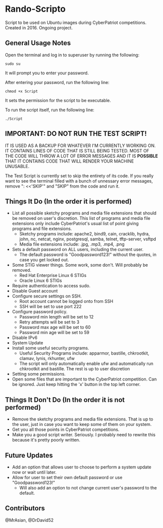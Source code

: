 # Rando-Scripto
Script to be used on Ubuntu images during CyberPatriot competitions. Created in 2016. Ongoing project.

General Usage Notes
-------------------
Open the terminal and log in to superuser by running the following:
```shell
sudo su
```
It will prompt you to enter your password.

After entering your password, run the following line:
```shell
chmod +x Script
```
It sets the permission for the script to be executable.

To run the script itself, run the following line:
```shell
./Script
```

IMPORTANT: DO NOT RUN THE TEST SCRIPT!
--------------------------------------
IT IS USED AS A BACKUP FOR WHATEVER I'M CURRENTLY WORKING ON. IT CONTAINS LINES OF CODE THAT IS STILL BEING TESTED. MOST OF THE CODE WILL THROW A LOT OF ERROR MESSAGES AND IT IS **POSSIBLE** THAT IT CONTAINS CODE THAT WILL RENDER YOUR MACHINE UNUSABLE.

The Test Script is currently set to skip the entirety of its code. If you really want to see the terminal filled with a bunch of unnessary error messages, remove ": <<'SKIP'" and "SKIP" from the code and run it.


Things It Do (In the order it is performed)
-------------------------------------------
  - List all possible sketchy programs and media file extensions that should be removed on user's discretion. This list of programs and media file extensions only include CyberPatriot's usual list of point giving programs and file extensions.
      - Sketchy programs include:
          apache2, bind9, cain, cracklib, hydra, john, nc, netcat, nginx, postgresql, samba, telnet, tftp-server, vsftpd
      - Media file extensions include:
          .jpg, .mp3, .mp4, .png
  - Sets a default password on ALL users, including the current user.
      - The default password is "Goodpassword123!" without the quotes, in case you get locked out.
  - Some STIG viewer things. Some work, some don't. Will probably be removed.
      - Red Hat Enterprise Linux 6 STIGs
      - Oracle Linux 6 STIGs
  - Require authentication to access sudo.
  - Disable Guest account
  - Configure secure settings on SSH.
      - Root account cannot be logged onto from SSH
      - SSH will be set to use port 222
  - Configure password policy.
      - Password min length will be set to 12
      - Retry attempts will be set to 3
      - Password max age will be set to 60
      - Password min age will be set to 59
  - Disable IPv6
  - System Update
  - Install some useful security programs.
      - Useful Security Programs include:
          apparmor, bastille, chkrootkit, clamav, lynis, rkhunter, ufw
      - The script will only automatically enable ufw and automatically run chkrootkit and bastille. The rest is up to user discretion
  - Setting some permissions.
  - Open some files that are important to the CyberPatriot competition. Can be ignored. Just keep hitting the 'x' button in the top left corner.


Things It Don't Do (In the order it is not performed)
-----------------------------------------------------
  - Remove the sketchy programs and media file extensions. That is up to the user, just in case you want to keep some of them on your system.
  - Get you all those points in CyberPatriot competitions.
  - Make you a good script writer. Seriously. I probably need to rewrite this because it's pretty poorly written.
  
  
Future Updates
--------------
  - Add an option that allows user to choose to perform a system update now or wait until later.
  - Allow for user to set their own default password or use "Goodpassword123!"
      - Will also add an option to not change current user's password to the default.


Contributors
------------
@MrAsian, @DrDavid52

